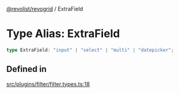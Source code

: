 [@revolist/revogrid](README.md) / ExtraField

# Type Alias: ExtraField

```ts
type ExtraField: "input" | "select" | "multi" | "datepicker";
```

## Defined in

[src/plugins/filter/filter.types.ts:18](https://github.com/revolist/revogrid/blob/69d5bd9cb55a69f54242342681dca616def73994/src/plugins/filter/filter.types.ts#L18)
